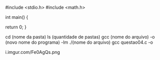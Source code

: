 #include <stdio.h>
#include <math.h>

int main() {

  return 0;
}

cd (nome da pasta)
ls (quantidade de pastas)
gcc (nome do arquivo) -o (novo nome do programa) -lm
./(nome do arquivo)
gcc questao04.c -o 

i.imgur.com/Fe0AgQs.png